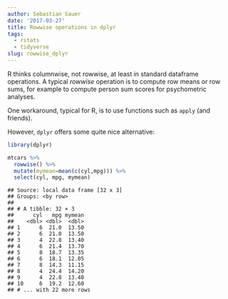 ```yaml
---
author: Sebastian Sauer
date: '2017-03-27'
title: Rowwise operations in dplyr
tags:
  - rstats
  - tidyverse
slug: rowwise_dplyr
---
```



R thinks columnwise, not rowwise, at least in standard dataframe operations. A typical *rowwise* operation is to compute row means or row sums, for example to compute person sum scores for psychometric analyses.

One workaround, typical for R, is to use functions such as `apply` (and friends).

However, `dplyr` offers some quite nice alternative:


```r
library(dplyr)

mtcars %>% 
  rowwise() %>% 
  mutate(mymean=mean(c(cyl,mpg))) %>% 
  select(cyl, mpg, mymean)
```

```
## Source: local data frame [32 x 3]
## Groups: <by row>
## 
## # A tibble: 32 × 3
##      cyl   mpg mymean
##    <dbl> <dbl>  <dbl>
## 1      6  21.0  13.50
## 2      6  21.0  13.50
## 3      4  22.8  13.40
## 4      6  21.4  13.70
## 5      8  18.7  13.35
## 6      6  18.1  12.05
## 7      8  14.3  11.15
## 8      4  24.4  14.20
## 9      4  22.8  13.40
## 10     6  19.2  12.60
## # ... with 22 more rows
```

